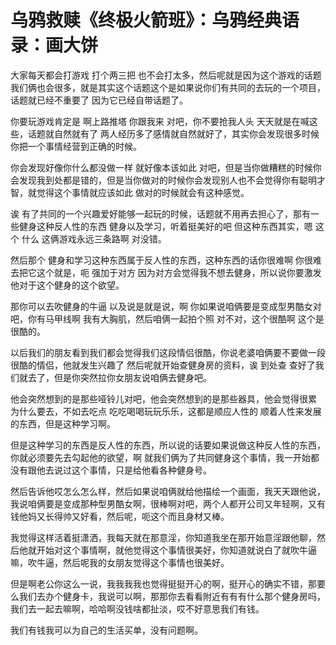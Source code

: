 # 乌鸦救赎《终极火箭班》：乌鸦经典语录：画大饼

大家每天都会打游戏 打个两三把 也不会打太多，然后呢就是因为这个游戏的话题我们俩也会很多，就是其实这个话题这个是如果说你们有共同的去玩的一个项目，话题就已经不重要了 因为它已经自带话题了。

你要玩游戏肯定是 啊上路推塔 你跟我来 对吧，你不要抢我人头 天天就是在喊这些，话题就自然就有了 两人经历多了感情就自然就好了，其实你会发现很多时候你把一个事情经营到正确的时候。

你会发现好像你什么都没做一样 就好像本该如此 对吧，但是当你做糟糕的时候你会发现我到处都是错的，但是当你做对的时候你会发现别人也不会觉得你有聪明才智，就觉得这个事情就应该如此 做对的时候就会有这种感觉。

诶 有了共同的一个兴趣爱好能够一起玩的时候，话题就不用再去担心了，那有一些健身这种反人性的东西 健身以及学习，听着挺美好的吧 但这种东西其实，嗯 这个 什么 这俩游戏永远三条路啊 对没错。

然后那个 健身和学习这种东西属于反人性的东西，这种东西的话你很难啊 你很难去把它这个就是，呃 强加于对方 因为对方会觉得我不想去健身，所以说你要激发他对于这个健身的这个欲望。

那你可以去吹健身的牛逼 以及说是就是说，啊 你如果说咱俩要是变成型男酷女对吧，你有马甲线啊 我有大胸肌，然后咱俩一起拍个照 对不对，这个很酷啊 这个是很酷的。

以后我们的朋友看到我们都会觉得我们这段情侣很酷，你说老婆咱俩要不要做一段很酷的情侣，他就发生兴趣了 然后呢就开始查健身房的资料，诶 到处查 查好了我们就去了，但是你突然拉你女朋友说咱俩去健身吧。

他会突然想到的是那些哑铃儿对吧，他会突然想到的是那些器具，他会觉得很累 为什么要去，不如去吃点 吃吃喝喝玩玩乐乐，这都是顺应人性的 顺着人性来发展的东西，但是这种学习啊。

但是这种学习的东西是反人性的东西，所以说的话要如果说做这种反人性的东西，你就必须要先去勾起他的欲望，啊 就我们俩为了共同健身这个事情，我一开始都没有跟他去说过这个事情，只是给他看各种健身号。

然后告诉他哎怎么怎么样，然后如果说咱俩就给他描绘一个画面，我天天跟他说，我说咱俩要是变成那种型男酷女啊，很棒啊对吧，两个人都开公司又年轻啊，又有钱他妈又长得帅又好看，然后呢，呃这个而且身材又棒。

我觉得这样活着挺潇洒，我每天就在那意淫，你知道我坐在那开始意淫跟他聊，然后他就开始对这个事情啊，就他觉得这个事情很美好，你知道就说白了就吹牛逼嘛，吹牛逼，然后呢我的女朋友觉得这个事情也很美好。

但是啊老公你这么一说，我我我我也觉得挺挺开心的啊，挺开心的确实不错，那要么我们去办个健身卡，我说可以啊，那那你去看看附近有有有什么那个健身房吗，我们去一起去嘛啊，哈哈啊没钱啥都扯淡，哎不好意思我们有钱。

我们有钱我可以为自己的生活买单，没有问题啊。
